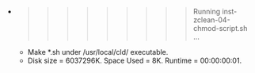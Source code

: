 * >>>>>>>>> Running inst-zclean-04-chmod-script.sh ...
  * Make *.sh under /usr/local/cld/ executable.
  * Disk size = 6037296K. Space Used = 8K. Runtime = 00:00:00:01.
